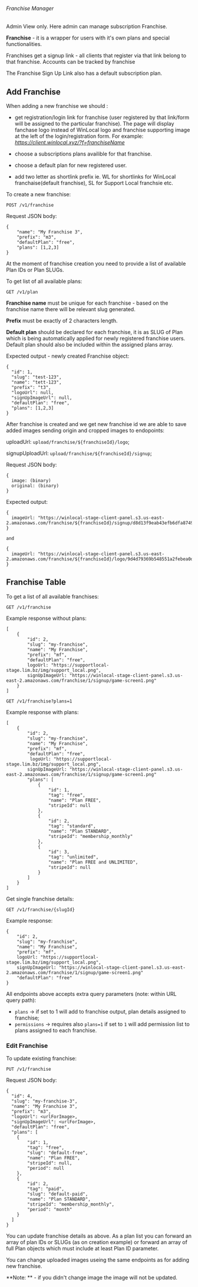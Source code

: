 ###### Franchise Manager

Admin View only.
Here admin can manage subscription Franchise.

**Franchise** - it is a wrapper for users with it's own plans and special functionalities.

Franchises get a signup link - all clients that register via  that link belong to that franchise. 
Accounts can be tracked by franchise

The Franchise Sign Up Link also has a default subscription plan.

## Add Franchise

When adding a new franchise we should :

 - get registration/login link for franchise (user registered by that link/form will be assigned to the particular franchise). The page will display fanchase logo instead of WinLocal logo and franchise supporting image at the left of the login/registration form. For example: *https://client.winlocal.xyz/?f=franchiseName*

 - choose a subscriptions plans availible for that franchise.

 - choose a default plan for new registered user.

 - add two letter as shortlink prefix ie. WL for shortlinks for WinLocal franchaise(default franchise), SL for Support Local franchsie etc.

To create a new franchise:
```
POST /v1/franchise
```

Request JSON body:

```
{
	"name": "My Franchise 3",
	"prefix": "m3",
	"defaultPlan": "free",
	"plans": [1,2,3]
} 
```

At the moment of franchise creation you need to provide a list of available Plan IDs or Plan SLUGs.

To get list of all available plans:

```
GET /v1/plan
```

**Franchise name** must be unique for each franchise - based on the franchise name there will be relevant slug generated.

**Prefix** must be exactly of 2 characters length.

**Default plan** should be declared for each franchise, it is as SLUG of Plan which is being automatically applied for newly registered franchise users. Default plan should also be included within the assigned plans array.

Expected output - newly created Franchise object:

```
{
  "id": 1,
  "slug": "test-123",
  "name": "tett-123",
  "prefix": "t3",
  "logoUrl": null,
  "signUpImageUrl": null,
  "defaultPlan": "free",
  "plans": [1,2,3]
}
```

After franchise is created and we get new franchise id we are able to save added images sending origin and cropped images to endopoints:

uploadUrl: `upload/franchise/${franchiseId}/logo`;

signupUploadUrl: `upload/franchise/${franchiseId}/signup`;

Request JSON body:

```
{
  image: (binary)
  original: (binary)
}
```

Expected output: 
```
{
  imageUrl: "https://winlocal-stage-client-panel.s3.us-east-2.amazonaws.com/franchise/${franchiseId}/signup/d8d13f9eab43efb6dfa8749e08d4e4407af39308.png"
}

and

{
  imageUrl: "https://winlocal-stage-client-panel.s3.us-east-2.amazonaws.com/franchise/${franchiseId}/logo/9d4d79369b548551a2febea0d3e438b3fc01ecbc.png"
}
```


## Franchise Table

To get a list of all available franchises:
```
GET /v1/franchise
```
Example response without plans:
```
[
    {
        "id": 2,
        "slug": "my-franchise",
        "name": "My Franchise",
        "prefix": "mf",
        "defaultPlan": "free",
        logoUrl: "https://supportlocal-stage.lim.bz/img/support_local.png",
        signUpImageUrl: "https://winlocal-stage-client-panel.s3.us-east-2.amazonaws.com/franchise/1/signup/game-screen1.png"
    }
]
```

```
GET /v1/franchise?plans=1
```

Example response with plans:
```
[
    {
        "id": 2,
        "slug": "my-franchise",
        "name": "My Franchise",
        "prefix": "mf",
        "defaultPlan": "free",
         logoUrl: "https://supportlocal-stage.lim.bz/img/support_local.png",
        signUpImageUrl: "https://winlocal-stage-client-panel.s3.us-east-2.amazonaws.com/franchise/1/signup/game-screen1.png"
        "plans": [
            {
                "id": 1,
                "tag": "free",
                "name": "Plan FREE",
                "stripeId": null
            },
            {
                "id": 2,
                "tag": "standard",
                "name": "Plan STANDARD",
                "stripeId": "membership_monthly"
            },
            {
                "id": 3,
                "tag": "unlimited",
                "name": "Plan FREE and UNLIMITED",
                "stripeId": null
            }
        ]
    }
]
```


Get single franchise details:
```
GET /v1/franchise/{slugId}
```

Example response:
```
{
    "id": 2,
    "slug": "my-franchise",
    "name": "My Franchise",
    "prefix": "mf",
    logoUrl: "https://supportlocal-stage.lim.bz/img/support_local.png",
    signUpImageUrl: "https://winlocal-stage-client-panel.s3.us-east-2.amazonaws.com/franchise/1/signup/game-screen1.png"
    "defaultPlan": "free"
}
```

All endpoints above accepts extra query parameters (note: within URL query path):
- `plans` -> if set to 1 will add to franchise output, plan details assigned to franchise;
- `permissions` -> requires also `plans=1` if set to `1` will add permission list to plans assigned to each franchise.

### Edit Franchise

To update existing franchise:

```
PUT /v1/franchise
```

Request JSON body:
```
{
  "id": 4,
  "slug": "my-franchise-3",
  "name": "My Franchise 3",
  "prefix": "m3",
  "logoUrl": <urlForImage>,
  "signUpImageUrl": <urlForImage>,
  "defaultPlan": "free",
  "plans": [
    {
        "id": 1,
        "tag": "free",
        "slug": "default-free",
        "name": "Plan FREE",
        "stripeId": null,
        "period": null
    },
    {
        "id": 2,
        "tag": "paid",
        "slug": "default-paid",
        "name": "Plan STANDARD",
        "stripeId": "membership_monthly",
        "period": "month"
    }
  ]
}
```

You can update franchise details as above. As a plan list you can forward an array of plan IDs or SLUGs (as on creation example) or forward an array of full Plan objects which must include at least Plan ID parameter.

You can change uploaded images useing the same endpoints as for adding new franchise.

**Note: ** - if you didn't change image the image will not be updated.